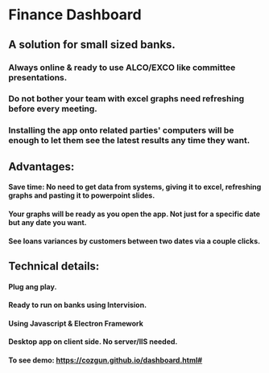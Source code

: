 # Finance Dashboard

## A solution for small sized banks.

### Always online & ready to use ALCO/EXCO like committee presentations.

### Do not bother your team with excel graphs need refreshing before every meeting.

### Installing the app onto related parties' computers will be enough to let them see the latest results any time they want.


## Advantages:

#### Save time: No need to get data from systems, giving it to excel, refreshing graphs and pasting it to powerpoint slides.

#### Your graphs will be ready as you open the app. Not just for a specific date but any date you want.

#### See loans variances by customers between two dates via a couple clicks.


## Technical details:

#### Plug ang play. 

#### Ready to run on banks using Intervision. 

#### Using Javascript & Electron Framework

#### Desktop app on client side. No server/IIS needed.


#### To see demo: https://cozgun.github.io/dashboard.html#
